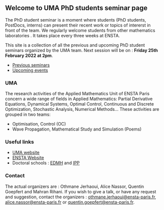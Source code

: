 ## Welcome to UMA PhD students seminar page

The PhD student seminar is a moment where students (PhD students, PostDocs, interns) can present their recent work or topics of intererst in front of the team. We regularly welcome students from other mathematics laboratories . It takes place every three weeks at ENSTA. 

This site is a collection of all the previous and upcoming PhD student seminars organized by the UMA team.
Next session will be on : **Friday 25th February 2022 at 2pm**.

- [Previous seminars](_pages/Previous_seminars.md)
- [Upcoming events](_pages/Upcoming_events.md)


### UMA

The research activities of the Applied Mathematics Unit of ENSTA Paris concern a wide range of fields in Applied Mathematics: Partial Derivative Equations, Dynamical Systems, Optimal Control, Continuous and Discrete Optimization, Stochastic Analysis, Numerical Methods... These activities are grouped in two teams:
- Optimisation, Control (OC)
- Wave Propagation, Mathematical Study and Simulation (Poems)

### Useful links

- [UMA website](https://uma.ensta-paris.fr/)
- [ENSTA Website](https://www.ensta-paris.fr/)
- Doctoral schools : [EDMH](https://www.universite-paris-saclay.fr/ecoles-doctorales/mathematiques-hadamard-edmh) and [IPP](https://www.ip-paris.fr/education/doctorat/ecole-doctorale-ip-paris)



### Contact

The actual organizers are : Othmane Jerhaoui, Alice Nassor, Quentin Goepfert and Mahran Rihani.
If you wish to give a talk, or have any request and suggestion, contact the organizers :  [othmane.jerhaoui@ensta-paris.fr](mailto:othmane.jerhaoui@ensta-paris.fr), [alice.nassor@ensta-paris.fr](mailto:alice.nassor@ensta-paris.fr) or [quentin.goepfert@ensta-paris.fr](mailto:quentin.goepfert@ensta-paris.fr).
